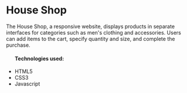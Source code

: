 ﻿# House Shop
 The House Shop, a responsive website, displays products in separate interfaces for categories such as men's clothing and accessories. 
 Users can add items to the cart, specify quantity and size, and complete the purchase.
 <ul>
   <h4>Technologies used:</h4>
   <li>HTML5</li>
   <li>CSS3</li>
   <li>Javascript</li>
 </ul>
